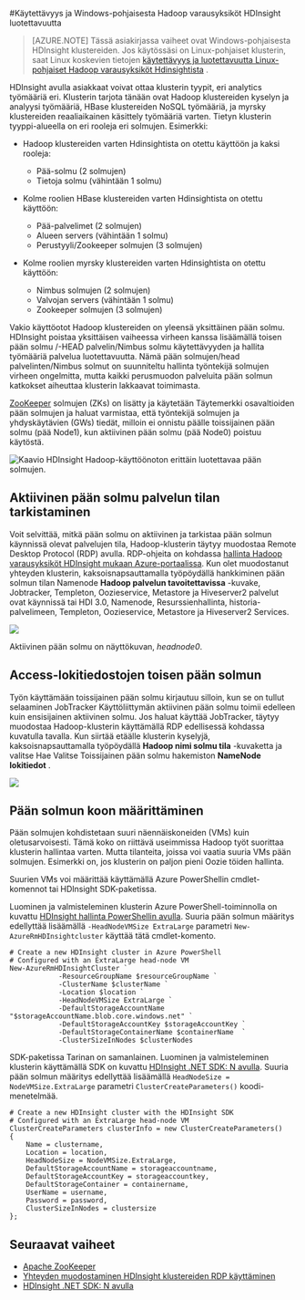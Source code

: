 <properties
    pageTitle="Hadoop saatavuuden klusterit HDInsight | Microsoft Azure"
    description="HDInsight ottaa käyttöön laajasti käytettävissä ja luotettava klustereiden muita pään solmu kanssa."
    services="hdinsight"
    tags="azure-portal"
    editor="cgronlun"
    manager="jhubbard"
    authors="mumian"
    documentationCenter=""/>

<tags
    ms.service="hdinsight"
    ms.workload="big-data"
    ms.tgt_pltfrm="na"
    ms.devlang="multiple"
    ms.topic="article"
    ms.date="10/21/2016"
    ms.author="jgao"/>


#<a name="availability-and-reliability-of-windows-based-hadoop-clusters-in-hdinsight"></a>Käytettävyys ja Windows-pohjaisesta Hadoop varausyksiköt HDInsight luotettavuutta


>[AZURE.NOTE] Tässä asiakirjassa vaiheet ovat Windows-pohjaisesta HDInsight klustereiden. Jos käytössäsi on Linux-pohjaiset klusterin, saat Linux koskevien tietojen [käytettävyys ja luotettavuutta Linux-pohjaiset Hadoop varausyksiköt Hdinsightista](hdinsight-high-availability-linux.md) .

HDInsight avulla asiakkaat voivat ottaa klusterin tyypit, eri analytics työmääriä eri. Klusterin tarjota tänään ovat Hadoop klustereiden kyselyn ja analyysi työmääriä, HBase klustereiden NoSQL työmääriä, ja myrsky klustereiden reaaliaikainen käsittely työmääriä varten. Tietyn klusterin tyyppi-alueella on eri rooleja eri solmujen. Esimerkki:



- Hadoop klustereiden varten Hdinsightista on otettu käyttöön ja kaksi rooleja:
    - Pää-solmu (2 solmujen)
    - Tietoja solmu (vähintään 1 solmu)

- Kolme roolien HBase klustereiden varten Hdinsightista on otettu käyttöön:
    - Pää-palvelimet (2 solmujen)
    - Alueen servers (vähintään 1 solmu)
    - Perustyyli/Zookeeper solmujen (3 solmujen)

- Kolme roolien myrsky klustereiden varten Hdinsightista on otettu käyttöön:
    - Nimbus solmujen (2 solmujen)
    - Valvojan servers (vähintään 1 solmu)
    - Zookeeper solmujen (3 solmujen)

Vakio käyttöotot Hadoop klustereiden on yleensä yksittäinen pään solmu. HDInsight poistaa yksittäisen vaiheessa virheen kanssa lisäämällä toisen pään solmu /-HEAD palvelin/Nimbus solmu käytettävyyden ja hallita työmääriä palvelua luotettavuutta. Nämä pään solmujen/head palvelinten/Nimbus solmut on suunniteltu hallinta työntekijä solmujen virheen ongelmitta, mutta kaikki perusmuodon palveluita pään solmun katkokset aiheuttaa klusterin lakkaavat toimimasta.


[ZooKeeper](http://zookeeper.apache.org/ ) solmujen (ZKs) on lisätty ja käytetään Täytemerkki osavaltioiden pään solmujen ja haluat varmistaa, että työntekijä solmujen ja yhdyskäytävien (GWs) tiedät, milloin ei onnistu päälle toissijainen pään solmu (pää Node1), kun aktiivinen pään solmu (pää Node0) poistuu käytöstä.

![Kaavio HDInsight Hadoop-käyttöönoton erittäin luotettavaa pään solmujen.](./media/hdinsight-high-availability/hadoop.high.availability.architecture.diagram.png)




## <a name="check-active-head-node-service-status"></a>Aktiivinen pään solmu palvelun tilan tarkistaminen
Voit selvittää, mitkä pään solmu on aktiivinen ja tarkistaa pään solmun käynnissä olevat palvelujen tila, Hadoop-klusterin täytyy muodostaa Remote Desktop Protocol (RDP) avulla. RDP-ohjeita on kohdassa [hallinta Hadoop varausyksiköt HDInsight mukaan Azure-portaalissa](hdinsight-administer-use-management-portal.md#connect-to-hdinsight-clusters-by-using-rdp). Kun olet muodostanut yhteyden klusterin, kaksoisnapsauttamalla työpöydällä hankkiminen pään solmun tilan Namenode **Hadoop palvelun tavoitettavissa** -kuvake, Jobtracker, Templeton, Oozieservice, Metastore ja Hiveserver2 palvelut ovat käynnissä tai HDI 3.0, Namenode, Resurssienhallinta, historia-palvelimeen, Templeton, Oozieservice, Metastore ja Hiveserver2 Services.

![](./media/hdinsight-high-availability/Hadoop.Service.Availability.Status.png)

Aktiivinen pään solmu on näyttökuvan, *headnode0*.

## <a name="access-log-files-on-the-secondary-head-node"></a>Access-lokitiedostojen toisen pään solmun

Työn käyttämään toissijainen pään solmu kirjautuu silloin, kun se on tullut selaaminen JobTracker Käyttöliittymän aktiivinen pään solmu toimii edelleen kuin ensisijainen aktiivinen solmu. Jos haluat käyttää JobTracker, täytyy muodostaa Hadoop-klusterin käyttämällä RDP edellisessä kohdassa kuvatulla tavalla. Kun siirtää etäälle klusterin kyselyjä, kaksoisnapsauttamalla työpöydällä **Hadoop nimi solmu tila** -kuvaketta ja valitse Hae Valitse Toissijainen pään solmu hakemiston **NameNode lokitiedot** .

![](./media/hdinsight-high-availability/Hadoop.Head.Node.Log.Files.png)


## <a name="configure-head-node-size"></a>Pään solmun koon määrittäminen
Pään solmujen kohdistetaan suuri näennäiskoneiden (VMs) kuin oletusarvoisesti. Tämä koko on riittävä useimmissa Hadoop työt suorittaa klusterin hallintaa varten. Mutta tilanteita, joissa voi vaatia suuria VMs pään solmujen. Esimerkki on, jos klusterin on paljon pieni Oozie töiden hallinta.

Suurien VMs voi määrittää käyttämällä Azure PowerShellin cmdlet-komennot tai HDInsight SDK-paketissa.

Luominen ja valmisteleminen klusterin Azure PowerShell-toiminnolla on kuvattu [HDInsight hallinta PowerShellin avulla](hdinsight-administer-use-powershell.md). Suuria pään solmun määritys edellyttää lisäämällä `-HeadNodeVMSize ExtraLarge` parametri `New-AzureRmHDInsightcluster` käyttää tätä cmdlet-komento.

    # Create a new HDInsight cluster in Azure PowerShell
    # Configured with an ExtraLarge head-node VM
    New-AzureRmHDInsightCluster `
                -ResourceGroupName $resourceGroupName `
                -ClusterName $clusterName ` 
                -Location $location `
                -HeadNodeVMSize ExtraLarge `
                -DefaultStorageAccountName "$storageAccountName.blob.core.windows.net" `
                -DefaultStorageAccountKey $storageAccountKey `
                -DefaultStorageContainerName $containerName  `
                -ClusterSizeInNodes $clusterNodes

SDK-paketissa Tarinan on samanlainen. Luominen ja valmisteleminen klusterin käyttämällä SDK on kuvattu [HDInsight .NET SDK: N avulla](hdinsight-provision-clusters.md#sdk). Suuria pään solmun määritys edellyttää lisäämällä `HeadNodeSize = NodeVMSize.ExtraLarge` parametri `ClusterCreateParameters()` koodi-menetelmää.

    # Create a new HDInsight cluster with the HDInsight SDK
    # Configured with an ExtraLarge head-node VM
    ClusterCreateParameters clusterInfo = new ClusterCreateParameters()
    {
        Name = clustername,
        Location = location,
        HeadNodeSize = NodeVMSize.ExtraLarge,
        DefaultStorageAccountName = storageaccountname,
        DefaultStorageAccountKey = storageaccountkey,
        DefaultStorageContainer = containername,
        UserName = username,
        Password = password,
        ClusterSizeInNodes = clustersize
    };


## <a name="next-steps"></a>Seuraavat vaiheet

- [Apache ZooKeeper](http://zookeeper.apache.org/ )
- [Yhteyden muodostaminen HDInsight klustereiden RDP käyttäminen](hdinsight-administer-use-management-portal.md#rdp)
- [HDInsight .NET SDK: N avulla](hdinsight-provision-clusters.md#sdk)
